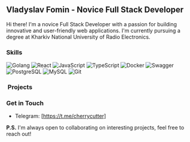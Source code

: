 ##  Vladyslav Fomin - Novice Full Stack Developer

Hi there! I'm a novice Full Stack Developer with a passion for building innovative and user-friendly web applications. I'm currently pursuing a degree at Kharkiv National University of Radio Electronics.

###  Skills

![Golang](https://img.shields.io/badge/-Golang-333444?style=for-the-badge&logo=Go)
![React](https://img.shields.io/badge/-React-333444?style=for-the-badge&logo=React)
![JavaScript](https://img.shields.io/badge/-JavaScript-333444?style=for-the-badge&logo=JavaScript)
![TypeScript](https://img.shields.io/badge/-TypeScript-333444?style=for-the-badge&logo=TypeScript)
![Docker](https://img.shields.io/badge/-docker-333444?style=for-the-badge&logo=docker)
![Swagger](https://img.shields.io/badge/-swagger-333444?style=for-the-badge&logo=swagger)
![PostgreSQL](https://img.shields.io/badge/-postgresql-333444?style=for-the-badge&logo=postgresql)
![MySQL](https://img.shields.io/badge/-mysql-333444?style=for-the-badge&logo=mysql)
![Git](https://img.shields.io/badge/-git-333444?style=for-the-badge&logo=git)

### ️ Projects

###  Get in Touch

* Telegram: [https://t.me/cherrycutter]

**P.S.** I'm always open to collaborating on interesting projects, feel free to reach out!


